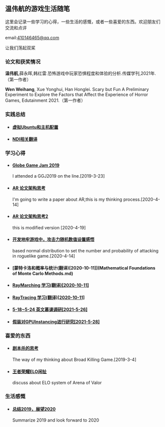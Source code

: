 ##  温伟航的游戏生活随笔



这里会记录一些学习的心得，一些生活的感慨，或者一些喜爱的东西。欢迎朋友们交流和点评 

email:410146465@qq.com

让我们荡起双桨

### 论文和获奖情况

**温伟航**,薛永晖,韩红雷.恐怖游戏中玩家恐惧程度和体验的分析.传媒学刊,2021年.（第一作者）

**Wen Weihang**, Xue Yonghui, Han Honglei. Scary but Fun A Preliminary Experiment to Explore the Factors that Affect the Experience of Horror Games, Edutainment 2021.（第一作者）

### 实践总结

- #### [虚拟Ubuntu和主机配置](work_doc/虚拟Ubuntu和主机配置.md)

- #### [NDI相关翻译](work_doc/NDI相关翻译.md)

### 学习心得

- #### [Globe Game Jam 2019](ggj2019.md)

  I attended a GGJ2019 on the line.[2019-3-23]

- #### [AR 论文架构思考](paper_1.md)

  I'm going to write a paper about AR,this is my thinking process.[2020-4-14]

- #### [AR 论文架构思考2](paper_2.md)

  this is modified version [2020-4-19]

- #### [开发地牢游戏中，攻击力随机数值设置感悟](atk_num_setting.md)

  based normal distribution to set the number and probability of attacking in roguelike game.[2020-4-14]

- #### [蒙特卡洛和概率与统计(翻译)[2020-10-11]](Mathematical Foundations of Monte Carlo Methods.md)

- #### [RayMarching 学习(翻译)[2020-10-11]](RayMarching.md)

- #### [RayTracing 学习(翻译)[2020-10-11]](RayTracing.md)

- #### [5-18~5-24 英文慕课调研[2021-5-26]](ECG_review/5-18~5-24_MoocResearch.md)

- #### [假装对GPUInstancing进行研究[2021-5-28]](ECG_review/GPUInstanceResearch.md)


### 喜爱的东西

- #### [剧本杀的思考](jbs_thinking.md)

  The way of my thinking about Broad Killing Game.[2019-3-4]
  
- #### [王者荣耀ELO闲扯](Discuss_About_ELO.md)

  discuss about ELO system of Arena of Valor

### 生活感慨

- #### [总结2019，展望2020](2019_end.md)

  Summarize 2019 and look forward to 2020